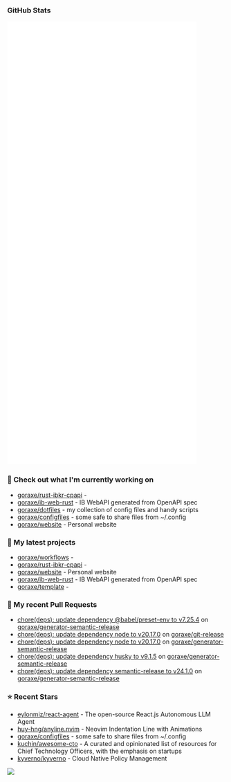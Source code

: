 
### GitHub Stats

<p align="left"><img src="https://raw.githubusercontent.com/goraxe/goraxe/main/github-metrics.svg" /></p>

### 👷 Check out what I'm currently working on

- [goraxe/rust-ibkr-cpapi](https://github.com/goraxe/rust-ibkr-cpapi) - 
- [goraxe/ib-web-rust](https://github.com/goraxe/ib-web-rust) - IB WebAPI generated from OpenAPI spec
- [goraxe/dotfiles](https://github.com/goraxe/dotfiles) - my collection of config files and handy scripts
- [goraxe/configfiles](https://github.com/goraxe/configfiles) - some safe to share files from ~/.config 
- [goraxe/website](https://github.com/goraxe/website) - Personal website
### 🌱 My latest projects

- [goraxe/workflows](https://github.com/goraxe/workflows) - 
- [goraxe/rust-ibkr-cpapi](https://github.com/goraxe/rust-ibkr-cpapi) - 
- [goraxe/website](https://github.com/goraxe/website) - Personal website
- [goraxe/ib-web-rust](https://github.com/goraxe/ib-web-rust) - IB WebAPI generated from OpenAPI spec
- [goraxe/template](https://github.com/goraxe/template) - 
### 🔨 My recent Pull Requests

- [chore(deps): update dependency @babel/preset-env to v7.25.4](https://github.com/goraxe/generator-semantic-release/pull/151) on [goraxe/generator-semantic-release](https://github.com/goraxe/generator-semantic-release)
- [chore(deps): update dependency node to v20.17.0](https://github.com/goraxe/git-release/pull/99) on [goraxe/git-release](https://github.com/goraxe/git-release)
- [chore(deps): update dependency node to v20.17.0](https://github.com/goraxe/generator-semantic-release/pull/150) on [goraxe/generator-semantic-release](https://github.com/goraxe/generator-semantic-release)
- [chore(deps): update dependency husky to v9.1.5](https://github.com/goraxe/generator-semantic-release/pull/149) on [goraxe/generator-semantic-release](https://github.com/goraxe/generator-semantic-release)
- [chore(deps): update dependency semantic-release to v24.1.0](https://github.com/goraxe/generator-semantic-release/pull/148) on [goraxe/generator-semantic-release](https://github.com/goraxe/generator-semantic-release)
### ⭐ Recent Stars

- [eylonmiz/react-agent](https://github.com/eylonmiz/react-agent) - The open-source React.js Autonomous LLM Agent
- [huy-hng/anyline.nvim](https://github.com/huy-hng/anyline.nvim) - Neovim Indentation Line with Animations
- [goraxe/configfiles](https://github.com/goraxe/configfiles) - some safe to share files from ~/.config 
- [kuchin/awesome-cto](https://github.com/kuchin/awesome-cto) - A curated and opinionated list of resources for Chief Technology Officers, with the emphasis on startups
- [kyverno/kyverno](https://github.com/kyverno/kyverno) - Cloud Native Policy Management

![](https://komarev.com/ghpvc/?username=goraxe)
